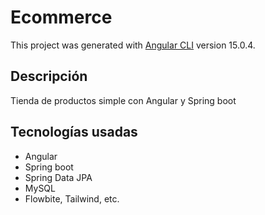 # Ecommerce

This project was generated with [Angular CLI](https://github.com/angular/angular-cli) version 15.0.4.

## Descripción

Tienda de productos simple con Angular y Spring boot

## Tecnologías usadas

- Angular
- Spring boot
- Spring Data JPA
- MySQL
- Flowbite, Tailwind, etc.


